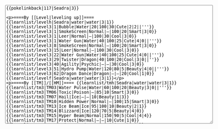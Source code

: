 </p><textarea readonly="" accesskey="," id="wpTextbox1" cols="80" rows="25" style="" class="mw-editfont-monospace" lang="en" dir="ltr" name="wpTextbox1">{{pokelinkback|117|Seadra|3}}

====By [[Level|leveling up]]====
{{learnlist/levelh|Seadra|water|water|3|1}}
{{learnlist/level3|1|Bubble|Water|20|100|30|Cute|2|2||'''}}
{{learnlist/level3|1|SmokeScreen|Normal|—|100|20|Smart|3|0}}
{{learnlist/level3|1|Leer|Normal|—|100|30|Cool|3|0}}
{{learnlist/level3|1|Water Gun|Water|40|100|25|Cute|4|0||'''}}
{{learnlist/level3|8|SmokeScreen|Normal|—|100|20|Smart|3|0}}
{{learnlist/level3|15|Leer|Normal|—|100|30|Cool|3|0}}
{{learnlist/level3|22|Water Gun|Water|40|100|25|Cute|4|0||'''}}
{{learnlist/level3|29|Twister|Dragon|40|100|20|Cool|3|0||''}}
{{learnlist/level3|40|Agility|Psychic|—|—|30|Cool|3|0}}
{{learnlist/level3|51|Hydro Pump|Water|120|80|5|Beauty|4|0||'''}}
{{learnlist/level3|62|Dragon Dance|Dragon|—|—|20|Cool|1|0}}
{{learnlist/levelf|Seadra|water|water|3|1}}

====By [[TM]]/[[HM]]====
{{learnlist/tmh|Seadra|water|water|3|1}}
{{learnlist/tm3|TM03|Water Pulse|Water|60|100|20|Beauty|3|0||'''}}
{{learnlist/tm3|TM06|Toxic|Poison|—|85|10|Smart|3|0}}
{{learnlist/tm3|TM07|Hail|Ice|—|—|10|Beauty|1|3}}
{{learnlist/tm3|TM10|Hidden Power|Normal|—|100|15|Smart|3|0}}
{{learnlist/tm3|TM13|Ice Beam|Ice|95|100|10|Beauty|2|1}}
{{learnlist/tm3|TM14|Blizzard|Ice|120|70|5|Beauty|4|0}}
{{learnlist/tm3|TM15|Hyper Beam|Normal|150|90|5|Cool|4|4}}
{{learnlist/tm3|TM17|Protect|Normal|—|—|10|Cute|1|0}}
{{learnlist/tm3|TM18|Rain Dance|Water|—|—|5|Tough|1|0}}
{{learnlist/tm3|TM21|Frustration|Normal|—|100|20|Cute|1|0}}
{{learnlist/tm3|TM27|Return|Normal|—|100|20|Cute|1|0}}
{{learnlist/tm3|TM32|Double Team|Normal|—|—|15|Cool|2|0}}
{{learnlist/tm3|TM42|Facade|Normal|70|100|20|Cute|2|0}}
{{learnlist/tm3|TM43|Secret Power|Normal|70|100|20|Smart|1|0}}
{{learnlist/tm3|TM44|Rest|Psychic|—|—|10|Cute|2|0}}
{{learnlist/tm3|TM45|Attract|Normal|—|100|15|Cute|2|0}}
{{learnlist/tm3|HM03|Surf|Water|95|100|15|Beauty|3|0||'''}}
{{learnlist/tm3|HM07|Waterfall|Water|80|100|15|Tough|2|0||'''}}
{{learnlist/tm3|HM08|Dive|Water|60|100|10|Beauty|2|0||'''}}
{{learnlist/tmf|Seadra|water|water|3|1}}

====By {{pkmn|breeding}}====
{{learnlist/breedh|Seadra|water|water|3|1}}
{{learnlist/breed3|{{MSP/3|086|Seel}}{{MSP/3|087|Dewgong}}{{MSP/3|223|Remoraid}}{{MSP/3|224|Octillery}}{{MSP/3|363|Spheal}}{{MSP/3|364|Sealeo}}&lt;br>{{MSP/3|365|Walrein}}|Aurora Beam|Ice|65|100|20|Beauty|2|1}}
{{learnlist/breed3|{{MSP/3|054|Psyduck}}{{MSP/3|055|Golduck}}{{MSP/3|079|Slowpoke}}{{MSP/3|080|Slowbro}}{{MSP/3|199|Slowking}}|Disable|Normal|—|55|20|Smart|2|0}}
{{learnlist/breed3|{{MSP/3|334|Altaria}}{{MSP/3|371|Bagon}}{{MSP/3|372|Shelgon}}{{MSP/3|373|Salamence}}|DragonBreath|Dragon|60|100|20|Cool|1|3||''}}
{{learnlist/breed3|{{MSP/3|004|Charmander}}{{MSP/3|005|Charmeleon}}{{MSP/3|006|Charizard}}{{MSP/3|130|Gyarados}}{{MSP/3|147|Dratini}}{{MSP/3|148|Dragonair}}&lt;br>{{MSP/3|149|Dragonite}}|Dragon Rage|Dragon|—|100|10|Cool|1|0}}
{{learnlist/breed3|{{MSP/3|129|Magikarp}}{{MSP/3|130|Gyarados}}{{MSP/3|349|Feebas}}{{MSP/3|350|Milotic}}|Flail|Normal|—|100|15|Cute|1|0}}
{{learnlist/breed3|{{MSP/3|224|Octillery}}|Octazooka|Water|65|85|10|Tough|2|1||'''}}
{{learnlist/breed3|{{MSP/3|129|Magikarp}}{{MSP/3|130|Gyarados}}{{MSP/3|349|Feebas}}{{MSP/3|350|Milotic}}|Splash|Normal|—|—|40|Cute|2|0|}}
{{learnlist/breedf|Seadra|water|water|3|1}}

====By [[Move Tutor|tutoring]]====
{{learnlist/tutorh|Seadra|water|water|3|1}}
{{learnlist/tutor3|Double-Edge|Normal|120|100|15|Tough|6|0|||yes|yes|yes}}
{{learnlist/tutor3|Endure|Normal|—|—|10|Tough|2|0|||no|yes|no}}
{{learnlist/tutor3|Icy Wind|Ice|55|95|15|Beauty|1|3|||no|yes|yes}}
{{learnlist/tutor3|Mimic|Normal|—|—|10|Cute|1|0|||yes|yes|yes}}
{{learnlist/tutor3|Sleep Talk|Normal|—|—|10|Cute|3|0|||no|yes|no}}
{{learnlist/tutor3|Snore|Normal|40|100|15|Cute|4|0|||no|yes|no}}
{{learnlist/tutor3|Substitute|Normal|—|—|10|Smart|2|0|||yes|yes|yes}}
{{learnlist/tutor3|Swagger|Normal|—|90|15|Cute|2|0|||no|yes|yes}}
{{learnlist/tutor3|Swift|Normal|60|—|20|Cool|2|0|||no|yes|no}}
{{learnlist/tutorf|Seadra|water|water|3|1}}

====By a prior [[evolution]]====
{{Learnlist/prevoh|Seadra|Water|Water|3|1}}
{{Learnlist/prevo3null}}
{{Learnlist/prevof|Seadra|Water|Water|3|1}}

[[it:Seadra/Mosse apprese in terza generazione]]
[[zh:海刺龙/第三世代招式表]]
